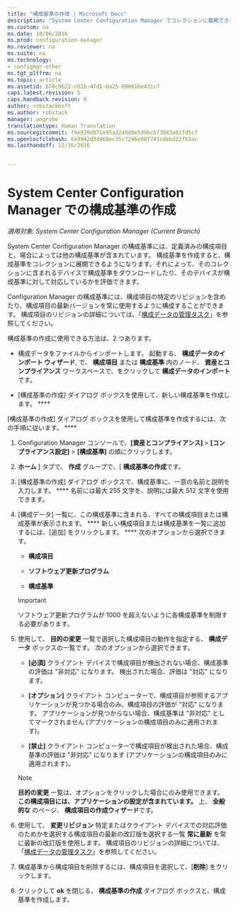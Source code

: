 ```yaml
---
title: "構成基準の作成 | Microsoft Docs"
description: "System Center Configuration Manager でコレクションに展開できる構成基準を作成します。"
ms.custom: na
ms.date: 10/06/2016
ms.prod: configuration-manager
ms.reviewer: na
ms.suite: na
ms.technology:
- configmgr-other
ms.tgt_pltfrm: na
ms.topic: article
ms.assetid: 678c9622-c61b-47d1-ba25-690616e431c7
caps.latest.revision: 5
caps.handback.revision: 0
author: robstackmsft
ms.author: robstack
manager: angrobe
translationtype: Human Translation
ms.sourcegitcommit: f9e939d871e95a3248d8e5d96cb73063a81fd5cf
ms.openlocfilehash: 649942d3d468ec35c7246e08f741cdebd22fb3ac
ms.lasthandoff: 12/16/2016


---
```

# <a name="create-configuration-baselines-in-system-center-configuration-manager"></a>System Center Configuration Manager での構成基準の作成

*適用対象: System Center Configuration Manager (Current Branch)*


System Center Configuration Manager の構成基準には、定義済みの構成項目と、場合によっては他の構成基準が含まれています。 構成基準を作成すると、構成基準をコレクションに展開できるようになります。それによって、そのコレクションに含まれるデバイスで構成基準をダウンロードしたり、そのデバイスが構成基準に対して対応しているかを評価できます。  

 Configuration Manager の構成基準には、構成項目の特定のリビジョンを含めたり、構成項目の最新バージョンを常に使用するように構成することができます。 構成項目のリビジョンの詳細については、「[構成データの管理タスク](../../compliance/deploy-use/management-tasks-for-configuration-data.md)」を参照してください。  

 構成基準の作成に使用できる方法は、2 つあります。  

-   構成データをファイルからインポートします。 起動する、 **構成データのインポート ウィザード**, で、 **構成項目** または **構成基準** 内のノード、 **資産とコンプライアンス**  ワークスペースで、をクリックして **構成データのインポート**です。  

-   [構成基準の作成] ダイアログ ボックスを使用して、新しい構成基準を作成します。 ****  

 [構成基準の作成] ダイアログ ボックスを使用して構成基準を作成するには、次の手順に従います。 ****  

1.  Configuration Manager コンソールで、**[資産とコンプライアンス]** > **[コンプライアンス設定]** > **[構成基準]** の順にクリックします。  

3.  **ホーム** ] タブで、 **作成** グループで、[ **構成基準の作成**です。  

4.  [構成基準の作成] ダイアログ ボックスで、構成基準に、一意の名前と説明を入力します。 **** 名前には最大 255 文字を、説明には最大 512 文字を使用できます。  

5.  [構成データ] 一覧に、この構成基準に含まれる、すべての構成項目または構成基準が表示されます。 **** 新しい構成項目または構成基準を一覧に追加するには、[追加] をクリックします。 **** 次のオプションから選択できます。  

    -   **構成項目**  

    -   **ソフトウェア更新プログラム**  

    -   **構成基準**  
      > [!IMPORTANT]
      > ソフトウェア更新プログラムが 1000 を超えないように各構成基準を制限する必要があります。
6.  使用して、 **目的の変更** 一覧で選択した構成項目の動作を指定する、 **構成データ**  ボックスの一覧です。 次のオプションから選択できます。  

    -   **[必須]** クライアント デバイスで構成項目が検出されない場合、構成基準の評価は "非対応" になります。 検出された場合、評価は "対応" になります。  

    -   **[オプション]** クライアント コンピューターで、構成項目が参照するアプリケーションが見つかる場合のみ、構成項目の評価が "対応" になります。 アプリケーションが見つからない場合、構成基準は "非対応" としてマークされません (アプリケーションの構成項目のみに適用されます)。  

    -   **[禁止]** クライアント コンピューターで構成項目が検出された場合、構成基準の評価は "非対応" になります (アプリケーションの構成項目のみに適用されます)。  

    > [!NOTE]
    >  **目的の変更** 一覧は、オプションをクリックした場合にのみ使用できます。 **この構成項目には、アプリケーションの設定が含まれています。** 上、 **全般的な** のページ、 **構成項目の作成ウィザード**です。  

7.  使用して、 **変更リビジョン** 特定またはクライアント デバイスでの対応評価のためかを選択する構成項目の最新の改訂版を選択する一覧 **常に最新** を常に最新の改訂版を使用します。 構成項目のリビジョンの詳細については、「[構成データの管理タスク](../../compliance/deploy-use/management-tasks-for-configuration-data.md)」を参照してください。  

8.  構成基準から構成項目を削除するには、構成項目を選択して、[**削除**] をクリックします。  

9. クリックして **ok** を閉じる、 **構成基準の作成**  ダイアログ ボックスと、構成基準を作成します。  

